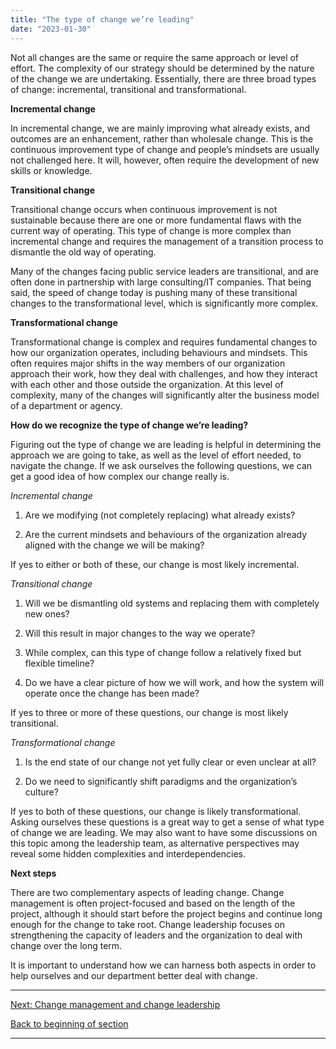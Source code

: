 ```yaml
---
title: "The type of change we’re leading"
date: "2023-01-30"
---
```


Not all changes are the same or require the same approach or level of effort. The complexity of our strategy should be determined by the nature of the change we are undertaking. Essentially, there are three broad types of change: incremental, transitional and transformational.

**Incremental change**

In incremental change, we are mainly improving what already exists, and outcomes are an enhancement, rather than wholesale change. This is the continuous improvement type of change and people’s mindsets are usually not challenged here. It will, however, often require the development of new skills or knowledge.

**Transitional change**

Transitional change occurs when continuous improvement is not sustainable because there are one or more fundamental flaws with the current way of operating. This type of change is more complex than incremental change and requires the management of a transition process to dismantle the old way of operating.

Many of the changes facing public service leaders are transitional, and are often done in partnership with large consulting/IT companies. That being said, the speed of change today is pushing many of these transitional changes to the transformational level, which is significantly more complex.

**Transformational change**

Transformational change is complex and requires fundamental changes to how our organization operates, including behaviours and mindsets. This often requires major shifts in the way members of our organization approach their work, how they deal with challenges, and how they interact with each other and those outside the organization. At this level of complexity, many of the changes will significantly alter the business model of a department or agency.

**How do we recognize the type of change we’re leading?**

Figuring out the type of change we are leading is helpful in determining the approach we are going to take, as well as the level of effort needed, to navigate the change. If we ask ourselves the following questions, we can get a good idea of how complex our change really is.  

_Incremental change_

1. Are we modifying (not completely replacing) what already exists?

3. Are the current mindsets and behaviours of the organization already aligned with the change we will be making?

If yes to either or both of these, our change is most likely incremental.  
  
  
_Transitional change_

1. Will we be dismantling old systems and replacing them with completely new ones?

3. Will this result in major changes to the way we operate?

5. While complex, can this type of change follow a relatively fixed but flexible timeline?

7. Do we have a clear picture of how we will work, and how the system will operate once the change has been made?

If yes to three or more of these questions, our change is most likely transitional.  
  

_Transformational change_

1. Is the end state of our change not yet fully clear or even unclear at all?

3. Do we need to significantly shift paradigms and the organization’s culture?

If yes to both of these questions, our change is likely transformational. Asking ourselves these questions is a great way to get a sense of what type of change we are leading. We may also want to have some discussions on this topic among the leadership team, as alternative perspectives may reveal some hidden complexities and interdependencies.

**Next steps**  
  
There are two complementary aspects of leading change. Change management is often project-focused and based on the length of the project, although it should start before the project begins and continue long enough for the change to take root. Change leadership focuses on strengthening the capacity of leaders and the organization to deal with change over the long term.  
  
It is important to understand how we can harness both aspects in order to help ourselves and our department better deal with change.

* * *

[Next: Change management and change leadership](/change-management-and-change-leadership/)

[Back to beginning of section](/navigating-the-world-of-change/)

* * *
